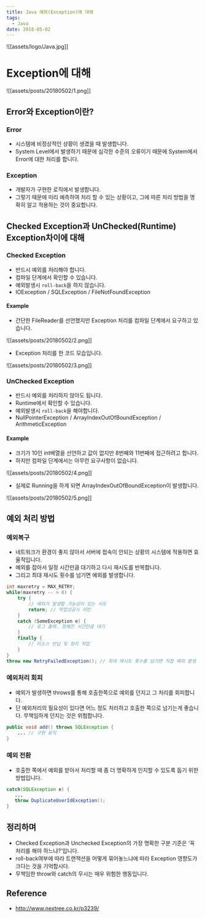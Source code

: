 ```yaml
---
title: Java 예외(Exception)에 대해
tags:
  - Java
date: 2018-05-02
---
```


![[assets/logo/Java.jpg]]

# Exception에 대해

![[assets/posts/20180502/1.png]]

## Error와 Exception이란?
### Error
- 시스템에 비정상적인 상황이 생겼을 때 발생합니다.
- System Level에서 발생하기 때문에 심각한 수준의 오류이기 때문에 System에서 Error에 대한 처리를 합니다.

### Exception
- 개발자가 구현한 로직에서 발생합니다.
- 그렇기 때문에 미리 예측하여 처리 할 수 있는 상황이고, 그에 따른 처리 방법을 명확히 알고 적용하는 것이 중요합니다.


## Checked Exception과 UnChecked(Runtime) Exception차이에 대해
### Checked Exception
- 반드시 예외를 처리해야 합니다.
- 컴파일 단계에서 확인할 수 있습니다.
- 예외발생시 `roll-back`을 하지 않습니다.
- IOException / SQLException / FileNotFoundException
#### Example
- 간단한 FileReader를 선언했지만 Exception 처리를 컴파일 단계에서 요구하고 있습니다.

![[assets/posts/20180502/2.png]]

- Exception 처리를 한 코드 모습입니다.

![[assets/posts/20180502/3.png]]

### UnChecked Exception
- 반드시 예외를 처리하지 않아도 됩니다.
- Runtime에서 확인할 수 있습니다.
- 예외발생시 `roll-back`을 해야합니다.
- NullPointerException / ArrayIndexOutOfBoundException / ArithmeticException

#### Example
- 크기가 10인 int배열을 선언하고 값이 없지만 8번째와 11번째에 접근하려고 합니다.
- 하지만 컴파일 단계에서는 아무런 요구사항이 없습니다.

![[assets/posts/20180502/4.png]]

- 실제로 Running을 하게 되면 ArrayIndexOutOfBoundException이 발생합니다.

![[assets/posts/20180502/5.png]]


## 예외 처리 방법
### 예외복구
- 네트워크가 환경이 좋지 않아서 서버에 접속이 안되는 상황의 시스템에 적용하면 효율적입니다.
- 예외를 잡아서 일정 시간만큼 대기하고 다시 재시도를 반복합니다.
- 그리고 최대 재시도 횟수를 넘기면 예외를 발생합니다.

```java
int maxretry = MAX_RETRY;
while(maxretry -- > 0) {
    try {
        // 예외가 발생할 가능성이 있는 시도
        return; // 작업성공시 리턴
    }
    catch (SomeException e) {
        // 로그 출력. 정해진 시간만큼 대기
    }
    finally {
        // 리소스 반납 및 정리 작업
    }
}
throw new RetryFailedException(); // 최대 재시도 횟수를 넘기면 직접 예외 발생
```
### 예외처리 회피
- 예외가 발생하면 throws를 통해 호출한쪽으로 예외를 던지고 그 처리를 회피합니다.
- 단 예외처리의 필요성이 있다면 어느 정도 처리하고 호출한 쪽으로 넘기는게 좋습니다. 무책임하게 던지는 것은 위험합니다.

```java
public void add() throws SQLException {
    ... // 구현 로직
}
```
### 예외 전환
- 호출한 쪽에서 예외를 받아서 처리할 때 좀 더 명확하게 인지할 수 있도록 돕기 위한 방법입니다.

```java
catch(SQLException e) {
   ...
   throw DuplicateUserIdException();
}
```


## 정리하며
- Checked Exception과 Unchecked Exception의 가장 명확한 구분 기준은 ‘꼭 처리를 해야 하느냐?’입니다.
- roll-back여부에 따라 트랜잭션을 어떻게 묶어놓느냐에 따라 Exception 영향도가 크다는 것을 기억합시다.
- 무책임한 throw와 catch의 무시는 매우 위험한 행동입니다.

## Reference
- <http://www.nextree.co.kr/p3239/>
